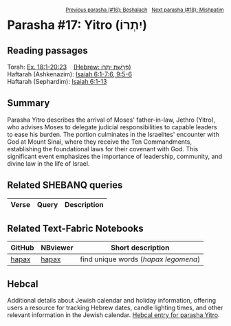 <span style="float: right;"><sup><a href="../16%20-%20Beshalach">Previous parasha (#16): Beshalach</a> &nbsp;&nbsp;<a href="../18%20-%20Mishpatim">Next parasha (#18): Mishpatim</a></sup></span>

# Parasha #17: Yitro (יִתְרוֹ)

## Reading passages

Torah: <a href="https://www.stepbible.org/?q=version=NASB2020|reference=Ex.18:1-20:23&options=HNVUG" target="_blank">Ex. 18:1-20:23</a> &nbsp;&nbsp; <a href="https://tikkun.io/#/p/yitro" target="_blank">(Hebrew: פָּרָשַׁת יִתְרוֹ)</a><br>
Haftarah (Ashkenazim): <a href="https://www.stepbible.org/?q=version=NASB2020|reference=Is.6:1-7;9:5-6&options=HNVUG" target="_blank">Isaiah 6:1-7:6, 9:5-6</a><br>
Haftarah (Sephardim): <a href="https://www.stepbible.org/?q=version=NASB2020|reference=Is.6:1-13&options=HNVUG" target="_blank">Isaiah 6:1-13</a>

## Summary

Parasha Yitro describes the arrival of Moses' father-in-law, Jethro (Yitro), who advises Moses to delegate judicial responsibilities to capable leaders to ease his burden. The portion culminates in the Israelites' encounter with God at Mount Sinai, where they receive the Ten Commandments, establishing the foundational laws for their covenant with God. This significant event emphasizes the importance of leadership, community, and divine law in the life of Israel.

## Related SHEBANQ queries

Verse | Query | Description
--- | --- | ---

## Related Text-Fabric Notebooks

GitHub | NBviewer | Short description
---|---|---
[hapax](hapax.ipynb) | <a href="https://nbviewer.org/github/tonyjurg/Parashot/blob/main/WeeklyParasha/17%20-%20Yitro/hapax.ipynb" target="_blank">hapax</a> | find unique words (*hapax legomena*)


## Hebcal

Additional details about Jewish calendar and holiday information, offering users a resource for tracking Hebrew dates, candle lighting times, and other relevant information in the Jewish calendar. <a href="https://www.hebcal.com/sedrot/yitro" target="_blank">Hebcal entry for parasha Yitro</a>.
